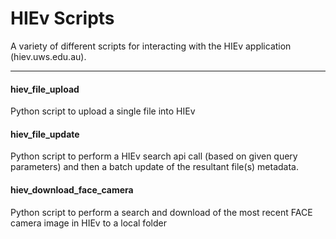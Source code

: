 # HIEv Scripts
A variety of different scripts for interacting with the HIEv application (hiev.uws.edu.au).
___

#### hiev_file_upload
Python script to upload a single file into HIEv

#### hiev_file_update
Python script to perform a HIEv search api call (based on given query parameters) and then a batch update of the resultant
file(s) metadata.

#### hiev_download_face_camera
Python script to perform a search and download of the most recent FACE camera image in HIEv to a local folder  
